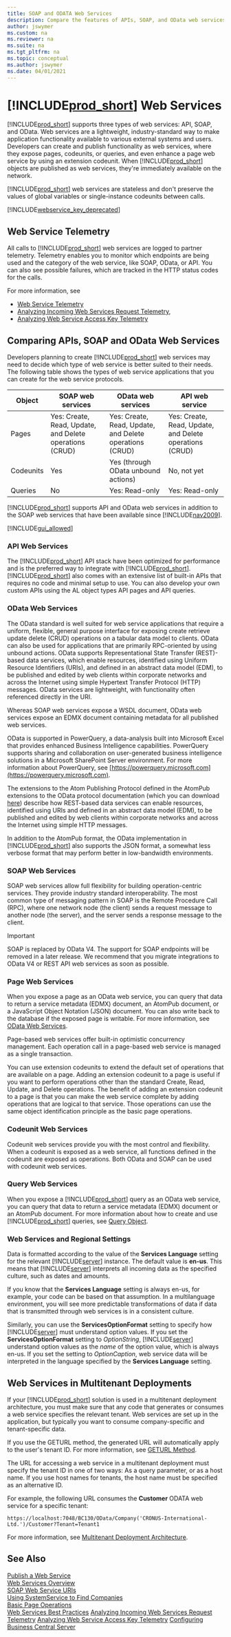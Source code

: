 ```yaml
---
title: SOAP and ODATA Web Services
description: Compare the features of APIs, SOAP, and OData web services and know how to create and maintain these services. 
author: jswymer
ms.custom: na
ms.reviewer: na
ms.suite: na
ms.tgt_pltfrm: na
ms.topic: conceptual
ms.author: jswymer
ms.date: 04/01/2021
---
```

# [!INCLUDE[prod_short](../developer/includes/prod_short.md)] Web Services

[!INCLUDE[prod_short](../developer/includes/prod_short.md)] supports three types of web services: API, SOAP, and OData. Web services are a lightweight, industry-standard way to make application functionality available to various external systems and users. Developers can create and publish functionality as web services, where they expose pages, codeunits, or queries, and even enhance a page web service by using an extension codeunit. When [!INCLUDE[prod_short](../developer/includes/prod_short.md)] objects are published as web services, they're immediately available on the network.  

[!INCLUDE[prod_short](../developer/includes/prod_short.md)] web services are stateless and don't preserve the values of global variables or single-instance codeunits between calls.  

[!INCLUDE[webservice_key_deprecated](../includes/web-service-key-deprecated.md)]

## Web Service Telemetry
All calls to [!INCLUDE[prod_short](../developer/includes/prod_short.md)] web services are logged to partner telemetry. Telemetry enables you to monitor which endpoints are being used and the category of the web service, like SOAP, OData, or API. You can also see possible failures, which are tracked in the HTTP status codes for the calls.

For more information, see 
- [Web Service Telemetry](web-service-telemetry.md)
- [Analyzing Incoming Web Services Request Telemetry](../administration/telemetry-webservices-trace.md),
- [Analyzing Web Service Access Key Telemetry](../administration/telemetry-webservices-access-key-trace.md)

## Comparing APIs, SOAP and OData Web Services

Developers planning to create [!INCLUDE[prod_short](../developer/includes/prod_short.md)] web services may need to decide which type of web service is better suited to their needs. The following table shows the types of web service applications that you can create for the web service protocols.  

|Object|SOAP web services|OData web services|API web service|   
|-|-----------------------|------------------------|------------------------|  
|Pages|Yes: Create, Read, Update, and Delete operations \(CRUD\)|Yes: Create, Read, Update, and Delete operations \(CRUD\)| Yes: Create, Read, Update, and Delete operations \(CRUD\) |
|Codeunits|Yes|Yes (through OData unbound actions)| No, not yet |  
|Queries|No|Yes: Read-only| Yes: Read-only | 

[!INCLUDE[prod_short](../developer/includes/prod_short.md)] supports API and OData web services in addition to the SOAP web services that have been available since [!INCLUDE[nav2009](../developer/includes/nav2009_md.md)]. 

[!INCLUDE[gui_allowed](../developer/includes/include-gui-allowed.md)]

### API Web Services  
The [!INCLUDE[prod_short](../developer/includes/prod_short.md)] API stack have been optimized for performance and is the preferred way to integrate with [!INCLUDE[prod_short](../developer/includes/prod_short.md)]. [!INCLUDE[prod_short](../developer/includes/prod_short.md)] also comes with an extensive list of built-in APIs that requires no code and minimal setup to use. You can also develop your own custom APIs using the AL object types API pages and API queries.
  
### OData Web Services  
The OData standard is well suited for web service applications that require a uniform, flexible, general purpose interface for exposing create retrieve update delete \(CRUD\) operations on a tabular data model to clients. OData can also be used for applications that are primarily RPC-oriented by using unbound actions. OData supports Representational State Transfer \(REST\)-based data services, which enable resources, identified using Uniform Resource Identifiers \(URIs\), and defined in an abstract data model \(EDM\), to be published and edited by web clients within corporate networks and across the Internet using simple Hypertext Transfer Protocol \(HTTP\) messages. OData services are lightweight, with functionality often referenced directly in the URI.
  
Whereas SOAP web services expose a WSDL document, OData web services expose an EDMX document containing metadata for all published web services.  
  
OData is supported in PowerQuery, a data-analysis built into Microsoft Excel that provides enhanced Business Intelligence capabilities. PowerQuery  supports sharing and collaboration on user-generated business intelligence solutions in a Microsoft SharePoint Server environment. For more information about PowerQuery, see [https://powerquery.microsoft.com](https://powerquery.microsoft.com).  
  
 The extensions to the Atom Publishing Protocol defined in the AtomPub extensions to the OData protocol documentation \(which you can download [here](https://go.microsoft.com/fwlink/?LinkID=262184)\) describe how REST-based data services can enable resources, identified using URIs and defined in an abstract data model \(EDM\), to be published and edited by web clients within corporate networks and across the Internet using simple HTTP messages.  
  
In addition to the AtomPub format, the OData implementation in [!INCLUDE[prod_short](../developer/includes/prod_short.md)] also supports the JSON format, a somewhat less verbose format that may perform better in low-bandwidth environments.  

### SOAP Web Services  
 SOAP web services allow full flexibility for building operation-centric services. They provide industry standard interoperability. The most common type of messaging pattern in SOAP is the Remote Procedure Call \(RPC\), where one network node \(the client\) sends a request message to another node \(the server\), and the server sends a response message to the client.

> [!IMPORTANT]
> SOAP is replaced by OData V4. The support for SOAP endpoints will be removed in a later release. We recommend that you migrate integrations to OData V4 or REST API web services as soon as possible.  

### Page Web Services  
When you expose a page as an OData web service, you can query that data to return a service metadata \(EDMX\) document, an AtomPub document, or a JavaScript Object Notation \(JSON\) document. You can also write back to the database if the exposed page is writable. For more information, see [OData Web Services](OData-Web-Services.md).  

Page-based web services offer built-in optimistic concurrency management. Each operation call in a page-based web service is managed as a single transaction.  

You can use extension codeunits to extend the default set of operations that are available on a page. Adding an extension codeunit to a page is useful if you want to perform operations other than the standard Create, Read, Update, and Delete operations. The benefit of adding an extension codeunit to a page is that you can make the web service complete by adding operations that are logical to that service. Those operations can use the same object identification principle as the basic page operations.

### Codeunit Web Services  
Codeunit web services provide you with the most control and flexibility. When a codeunit is exposed as a web service, all functions defined in the codeunit are exposed as operations. Both OData and SOAP can be used with codeunit web services.

### Query Web Services  
 When you expose a [!INCLUDE[prod_short](../developer/includes/prod_short.md)] query as an OData web service, you can query that data to return a service metadata \(EDMX\) document or an AtomPub document. For more information about how to create and use [!INCLUDE[prod_short](../developer/includes/prod_short.md)] queries, see [Query Object](../developer/devenv-query-object.md).  

### Web Services and Regional Settings  
 Data is formatted according to the value of the **Services Language** setting for the relevant [!INCLUDE[server](../developer/includes/server.md)] instance. The default value is **en-us**. This means that [!INCLUDE[server](../developer/includes/server.md)] interprets all incoming data as the specified culture, such as dates and amounts.  

 If you know that the **Services Language** setting is always en-us, for example, your code can be based on that assumption. In a multilanguage environment, you will see more predictable transformations of data if data that is transmitted through web services is in a consistent culture.  

 Similarly, you can use the **ServicesOptionFormat** setting to specify how [!INCLUDE[server](../developer/includes/server.md)] must understand option values. If you set the **ServicesOptionFormat** setting to *OptionString*, [!INCLUDE[server](../developer/includes/server.md)] understand option values as the *name* of the option value, which is always en\-us. If you set the setting to *OptionCaption*, web service data will be interpreted in the language specified by the **Services Language** setting.  

## Web Services in Multitenant Deployments  
 If your [!INCLUDE[prod_short](../developer/includes/prod_short.md)] solution is used in a multitenant deployment architecture, you must make sure that any code that generates or consumes a web service specifies the relevant tenant. Web services are set up in the application, but typically you want to consume company-specific and tenant-specific data.  

 If you use the GETURL method, the generated URL will automatically apply to the user's tenant ID. For more information, see [GETURL Method](../developer/methods-auto/system/system-geturl-clienttype-string-objecttype-integer-recordref-boolean-method.md).

 The URL for accessing a web service in a multitenant deployment must specify the tenant ID in one of two ways: As a query parameter, or as a host name. If you use host names for tenants, the host name must be specified as an alternative ID.  

 For example, the following URL consumes the **Customer** ODATA web service for a specific tenant:  

```  
https://localhost:7048/BC130/OData/Company('CRONUS-International-Ltd.')/Customer?Tenant=Tenant1  
```  
For more information, see [Multitenant Deployment Architecture](../deployment/Multitenant-Deployment-Architecture.md).  

## See Also  
 [Publish a Web Service](publish-web-service.md)   
 [Web Services Overview](web-services.md)   
 [SOAP Web Service URIs](SOAP-Web-Service-URIs.md)   
 [Using SystemService to Find Companies](use-systemservice-to-find-companies.md)   
 [Basic Page Operations](Basic-Page-Operations.md)   
 [Web Services Best Practices](Web-Services-Best-Practices.md)
 [Analyzing Incoming Web Services Request Telemetry](../administration/telemetry-webservices-trace.md)
 [Analyzing Web Service Access Key Telemetry](../administration/telemetry-webservices-access-key-trace.md)
 [Configuring Business Central Server](../administration/configure-server-instance.md)
  
